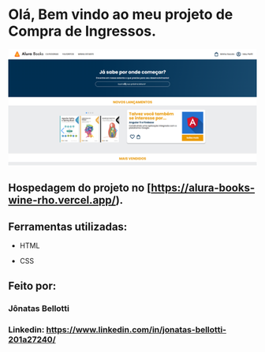 # Olá, Bem vindo ao meu projeto de Compra de Ingressos.

![image](https://github.com/Jbellottis/alura-books/blob/main/imgs/print.png)

## Hospedagem do projeto no [https://alura-books-wine-rho.vercel.app/).

## Ferramentas utilizadas:

* HTML

* CSS

## Feito por:

### Jônatas Bellotti

### Linkedin: https://www.linkedin.com/in/jonatas-bellotti-201a27240/
